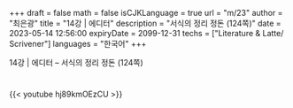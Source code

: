 +++
draft = false
math = false
isCJKLanguage = true
url = "m/23"
author = "최은광"
title = "14강 | 에디터"
description = "서식의 정리 정돈 (124쪽)"
date = 2023-05-14 12:56:00
expiryDate = 2099-12-31
techs = ["Literature & Latte/ Scrivener"]
languages = "한국어"
+++

14강 | 에디터 – 서식의 정리 정돈 (124쪽)

<!--more--> 

#

{{< youtube hj89kmOEzCU >}}

#